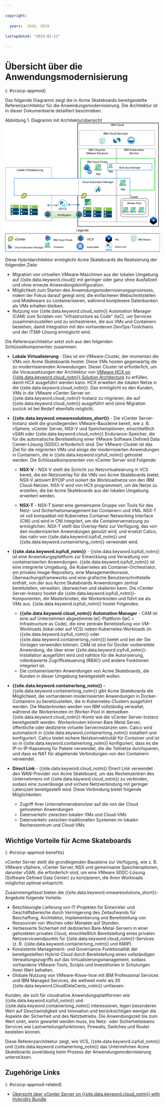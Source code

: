```yaml
---

copyright:

  years:  2016, 2019

lastupdated: "2019-02-21"

---
```


# Übersicht über die Anwendungsmodernisierung
{: #vcsicp-appmod}

Das folgende Diagramm zeigt die in Acme Skateboards bereitgestellte Referenzarchitektur für die Anwendungsmodernisierung. Die Architektur ist in dieser Dokumentserie detailliert beschrieben.

Abbildung 1. Diagramm mit Architekturübersicht
![Diagramm mit Architekturübersicht](vcsicp-arch-overview.svg)

Diese Hybridarchitektur ermöglicht Acme Skateboards die Realisierung der folgenden Ziele:
- Migration von virtuellen VMware-Maschinen aus der lokalen Umgebung auf {{site.data.keyword.cloud}} mit geringer oder ganz ohne Ausfallzeit und ohne erneute Anwendungskonfiguration.
- Möglichkeit zum Starten des Anwendungsmodernisierungsprozesses, indem der Fokus darauf gelegt wird, die einfacheren Webschnittstellen und Middleware zu containerisieren, während komplexere Datenbanken als VMs erhalten bleiben.
- Nutzung von {{site.data.keyword.cloud_notm}} Automation Manager (CAM) zum Scripten von "Infrastructure as Code" (IaC), um Services zusammenzustellen und zu orchestrieren, die aus VMs und Containern bestehen, damit Integration mit den vorhandenen DevOps-Toolchains und der ITSM-Lösung ermöglicht wird.

Die Referenzarchitektur setzt sich aus den folgenden Schlüsselkomponenten zusammen:
- **Lokale Virtualisierung** - Dies ist ein VMware-Cluster, der momentan die VMs von Acme Skateboards hostet. Diese VMs hosten gegenwärtig die zu modernisierenden Anwendungen. Dieser Cluster ist erforderlich, um die Voraussetzungen der Architektur von [VMware HCX on {{site.data.keyword.cloud_notm}} Solution Architecture](https://www.ibm.com/cloud/garage/files/HCX_Architecture_Design.pdf) zu erfüllen, damit HCX ausgeführt werden kann. HCX erweitert die lokalen Netze in die {{site.data.keyword.cloud_notm}}. Das ermöglicht es den Kunden, VMs in die VMware vCenter Server on {{site.data.keyword.cloud_notm}}-Instanz zu migrieren, die auf {{site.data.keyword.cloud_notm}} ausgeführt wird (eine Migration zurück ist bei Bedarf ebenfalls möglich).

- **{{site.data.keyword.vmwaresolutions_short}}** - Die vCenter Server-Instanz stellt die grundlegenden VMware-Bausteine bereit, wie z. B. vSphere, vCenter Server, NSX-V und Speicheroptionen, einschließlich vSAN oder {{site.data.keyword.cloud_notm}} Endurance-Speicher, die für die automatische Bereitstellung einer VMware Software Defined Data Center-Lösung (SDDC) erforderlich sind. Der VMware-Cluster ist das Ziel für die migrierten VMs und einige der modernisierten Anwendungen in Containern, die in {{site.data.keyword.icpfull_notm}} gehostet werden. Die Schlüsselkomponenten von vCenter Server sind Folgende:
    - **NSX-V** - NSX-V stellt die Schicht zur Netzvirtualisierung in VCS bereit, die ein Netzoverlay für die VMs von Acme Skateboards bietet. NSX-V aktiviert BYOIP und isoliert die Workloadnetze von den IBM Cloud-Netzen. NSX-V wird von HCX programmiert, um die Netze zu erstellen, die bei Acme Skateboards aus der lokalen Umgebung erweitert werden.

    - **NSX-T** - NSX-T bietet eine gemeinsame Gruppe von Tools für das Netz- und Sicherheitsmanagement bei Containern und VMs. NSX-T ist voll kompatibel mit Kubernetes Container Networking Interface (CNI) und wird in CNI integriert, um die Containervernetzung zu ermöglichen. NSX-T stellt das Overlay-Netz zur Verfügung, das von den modernisierten Anwendungen genutzt wird, und ersetzt Calico, das nativ von {{site.data.keyword.icpfull_notm}} und {{site.data.keyword.containerlong_notm}} verwendet wird.

- **{{site.data.keyword.icpfull_notm}}** - {{site.data.keyword.icpfull_notm}} ist eine Anwendungsplattform zur Entwicklung und Verwaltung von containerisierten Anwendungen. {{site.data.keyword.icpfull_notm}} ist eine integrierte Umgebung, die Kubernetes als Container-Orchestrator, ein privates Image-Repository, eine Managementkonsole, Überwachungsframeworks und eine grafische Benutzerschnittstelle enthält, von der aus Acme Skateboards Anwendungen zentral bereitstellen, verwalten, überwachen und skalieren kann. Die vCenter Server-Instanz hostet die {{site.data.keyword.icpfull_notm}}-Komponenten, die Masterknoten, die Workerknoten und führt sie als VMs aus. {{site.data.keyword.icpfull_notm}} hostet Folgendes:
    - **{{site.data.keyword.cloud_notm}} Automation Manager** - CAM ist eine auf Unternehmen abgestimmte IaC-Plattform (IaC = Infrastructure as Code), die eine zentrale Bereitstellung von VM-Workloads (lokal oder auf VCS) neben Kubernetes-Workloads (in {{site.data.keyword.icpfull_notm}} oder {{site.data.keyword.containerlong_notm}}) bietet und bei der Sie Vorlagen verwenden können. CAM ist eine für Docker vorbereitete Anwendung, die über einer {{site.data.keyword.icpfull_notm}}-Installation ausgeführt wird und nahtlos für die Autorisierung, rollenbasierte Zugriffssteuerung (RBAC) und andere Funktionen integriert ist.
    - Die containerisierten Anwendungen von Acme Skateboards, die Kunden in dieser Umgebung bereitgestellt wollen.

- **{{site.data.keyword.containerlong_notm}}** – {{site.data.keyword.containerlong_notm}} gibt Acme Skateboards die Möglichkeit, die vorhandenen modernisierten Anwendungen in Docker-Containern zu bereitzustellen, die in Kubernetes-Clustern ausgeführt werden. Die Masterknoten werden von IBM vollständig verwaltet, während die Workerknoten im Worker-Pool in demselben {{site.data.keyword.cloud_notm}}-Konto wie die vCenter Server-Instanz bereitgestellt werden. Workerknoten können Bare Metal Server, öffentliche oder dedizierte virtuelle Serverinstanzen sein. Calico wird automatisch in {{site.data.keyword.containerlong_notm}} installiert und konfiguriert. Calico bietet sichere Netzkonnektivität für Container und ist so in {{site.data.keyword.containerlong_notm}} konfiguriert, dass es die IP-in-IP-Kapselung für Pakete verwendet, die die Teilnetze durchqueren, und dass es NAT für abgehende Verbindungen von den Containern verwendet.

- **Direct Link** - {{site.data.keyword.cloud_notm}} Direct Link verwendet den WAN-Provider von Acme Skateboard, um das Rechenzentren des Unternehmens mit {{site.data.keyword.cloud_notm}} zu verbinden, sodass eine zuverlässige und sichere Netzverbindung mit geringer Latenzzeit bereitgestellt wird. Diese Verbindung bietet folgende Möglichkeiten:
    - Zugriff Ihrer Unternehmensbenutzer auf die von der Cloud gehosteten Anwendungen
    - Datenverkehr zwischen lokalen VMs und Cloud-VMs
    - Datenverkehr zwischen traditionellen Systemen im lokalen Rechenzentrum und Cloud-VMs

## Wichtige Vorteile für Acme Skateboards
{: #vcsicp-appmod-benefits}

vCenter Server stellt die grundlegenden Bausteine zur Verfügung, wie z. B. VMware vSphere, vCenter Server, NSX und gemeinsame Speicheroptionen, darunter vSAN, die erforderlich sind, um eine VMware SDDC-Lösung (Software Defined Data Center) zu konzipieren, die Ihren Workloads möglichst optimal entspricht.

Zusammengefasst bieten die {{site.data.keyword.vmwaresolutions_short}}-Angebote folgende Vorteile:

* Beschleunigte Lieferung von IT-Projekten für Entwickler und Geschäftsbereiche durch Verringerung des Zeitaufwands für Beschaffung, Architektur, Implementierung und Bereitstellung von Ressourcen von Wochen oder Monaten auf Stunden.
* Verbesserte Sicherheit mit dedizierten Bare-Metal-Servern in einer gehosteten privaten Cloud, einschließlich Bereitstellung eines privaten Netzserviceendpunkts für {{site.data.keyword.cloud_notm}}-Services (z. B. {{site.data.keyword.containerlong_notm}} und KMIP). 
* Konsistente Management- und Governance-Funktionalität der bereitgestellten Hybrid-Cloud durch Bereitstellung eines vollständigen Verwaltungszugriffs auf das Virtualisierungsmanagement, sodass vorhandene VMware-Tools, Scripts und Investitionen in Schulungen ihren Wert behalten.
* Globale Nutzung von VMware-Know-how mit IBM Professional Services und IBM Managed Services, die weltweit mehr als 30 {{site.data.keyword.CloudDataCents_notm}} umfassen.

Kunden, die sich für cloudnative Anwendungsplattformen wie {{site.data.keyword.icpfull_notm}} und {{site.data.keyword.containerlong_notm}} interessieren, legen besonderen Wert auf Geschwindigkeit und Innovation und berücksichtigen weniger die Aspekte der Sicherheit und des Netzbetriebs. Die Anwendungszeit bis zum Wert sinkt, wenn gewartet werden muss, bis Netz- oder Sicherheitsteams Services wie Lastverteilungsfunktionen, Firewalls, Switches und Router bestellen können.

Diese Referenzarchitektur zeigt, wie VCS, {{site.data.keyword.icpfull_notm}} und {{site.data.keyword.containerlong_notm}} das Unternehmen Acme Skateboards zuverlässig beim Prozess der Anwendungsmodernisierung unterstützen.

## Zugehörige Links
{: #vcsicp-appmod-related}

* [Übersicht über vCenter Server on {{site.data.keyword.cloud_notm}} with Hybridity Bundle](/docs/services/vmwaresolutions/archiref/vcs?topic=vmware-solutions-vcs-hybridity-intro)

